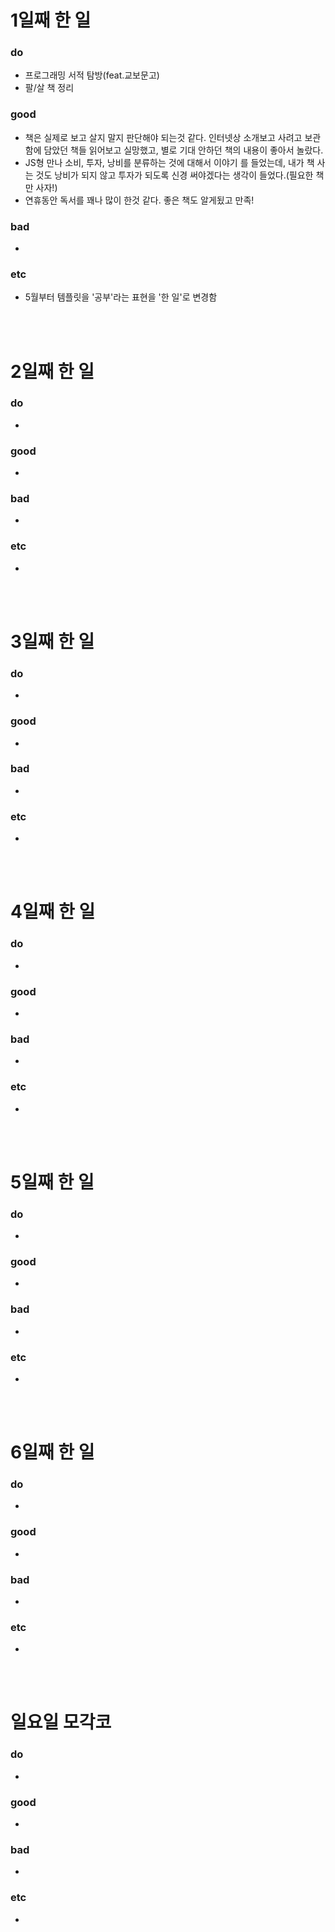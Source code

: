 # 1일째 한 일 
### do
- 프로그래밍 서적 탐방(feat.교보문고)
- 팔/살 책 정리

### good
- 책은 실제로 보고 살지 말지 판단해야 되는것 같다. 인터넷상 소개보고 사려고 보관함에 담았던 책들 읽어보고 실망했고, 별로 기대 안하던 책의 내용이 좋아서 놀랐다.
- JS형 만나 소비, 투자, 낭비를 분류하는 것에 대해서 이야기 를 들었는데, 내가 책 사는 것도 낭비가 되지 않고 투자가 되도록 신경 써야겠다는 생각이 들었다.(필요한 책만 사자!)
- 연휴동안 독서를 꽤나 많이 한것 같다. 좋은 책도 알게됬고 만족!

### bad
- 

### etc
- 5월부터 템플릿을 '공부'라는 표현을 '한 일'로 변경함

<br /><br />

# 2일째 한 일 
### do
-

### good
-

### bad
-

### etc
-

<br /><br />

# 3일째 한 일 
### do
-

### good
-

### bad
-

### etc
-

<br /><br />

# 4일째 한 일 
### do
-

### good
-

### bad
-

### etc
- 

<br /><br />

# 5일째 한 일 
### do
-

### good
- 

### bad
- 

### etc
- 

<br /><br />

# 6일째 한 일 
### do
-

### good
-
 
### bad
-

### etc
-

<br /><br />

# 일요일 모각코
### do
-

### good
-

### bad
- 

### etc
-

<br /><br />

